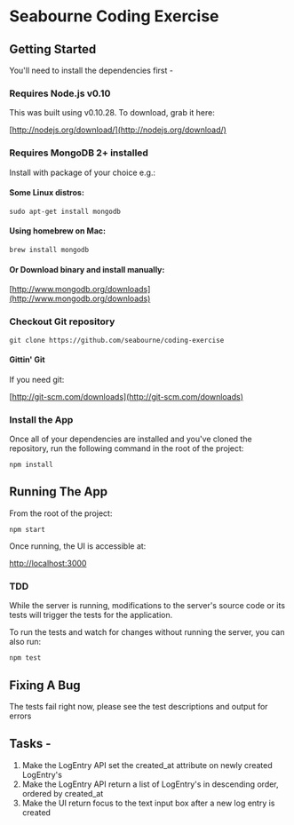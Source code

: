 # Seabourne Coding Exercise

## Getting Started

You'll need to install the dependencies first -

### Requires Node.js v0.10

This was built using v0.10.28. To download, grab it here:

[http://nodejs.org/download/](http://nodejs.org/download/)

### Requires MongoDB 2+ installed

Install with package of your choice e.g.:
  
#### Some Linux distros:
`sudo apt-get install mongodb`
  
#### Using homebrew on Mac:
    
`brew install mongodb`
  
#### Or Download binary and install manually:
[http://www.mongodb.org/downloads](http://www.mongodb.org/downloads)   
    
### Checkout Git repository

`git clone https://github.com/seabourne/coding-exercise`

#### Gittin' Git

If you need git:

[http://git-scm.com/downloads](http://git-scm.com/downloads)

### Install the App

Once all of your dependencies are installed and you've cloned the repository, run the following command in the root of the project:
 
 `npm install`

## Running The App

From the root of the project:

`npm start`

Once running, the UI is accessible at:

[http://localhost:3000](http://localhost:3000)

### TDD

While the server is running, modifications to the server's source code or its tests will trigger the tests for the application.

To run the tests and watch for changes without running the server, you can also run:

`npm test`
 
## Fixing A Bug

The tests fail right now, please see the test descriptions and output for errors

## Tasks -

1. Make the LogEntry API set the created_at attribute on newly created LogEntry's
2. Make the LogEntry API return a list of LogEntry's in descending order, ordered by created_at
3. Make the UI return focus to the text input box after a new log entry is created
